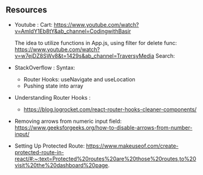 ## Resources

- Youtube :
  Cart: https://www.youtube.com/watch?v=AmIdY1Eb8tY&ab_channel=CodingwithBasir

  The idea to utilize functions in App.js, using filter for delete func: https://www.youtube.com/watch?v=w7ejDZ8SWv8&t=1429s&ab_channel=TraversyMedia
  Search:

- StackOverflow :
  Syntax:

  - Router Hooks: useNavigate and useLocation
  - Pushing state into array

- Understanding Router Hooks :

  - https://blog.logrocket.com/react-router-hooks-cleaner-components/

- Removing arrows from numeric input field: https://www.geeksforgeeks.org/how-to-disable-arrows-from-number-input/

- Setting Up Protected Route: https://www.makeuseof.com/create-protected-route-in-react/#:~:text=Protected%20routes%20are%20those%20routes,to%20visit%20the%20dashboard%20page.

